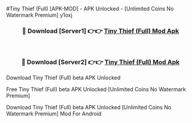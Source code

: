 #Tiny Thief (Full) [APK-MOD] - APK Unlocked - [Unlimited Coins No Watermark Premium] y1oxj



<div align="center">

<h3>🔴 Download [Server1] 👉👉 <a href="https://momento.my/?title=Tiny_Thief_(Full)">Tiny Thief (Full) Mod Apk</a></h3><br>

<h3>🔴 Download [Server2] 👉👉 <a href="https://momento.my/?title=Tiny_Thief_(Full)">Tiny Thief (Full) Mod Apk</a></h3>
</div>



Download Tiny Thief (Full) beta APK Unlocked

Free Tiny Thief (Full) beta APK Unlocked [Unlimited Coins No Watermark Premium]

Download Tiny Thief (Full) beta APK Unlocked [Unlimited Coins No Watermark Premium] Mod For Android
